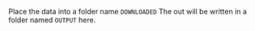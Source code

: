 
Place the data into a folder name `DOWNLOADED`
The out will be written in a folder named `OUTPUT` here.
